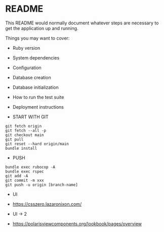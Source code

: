 # README

This README would normally document whatever steps are necessary to get the
application up and running.

Things you may want to cover:
* Ruby version

* System dependencies

* Configuration

* Database creation

* Database initialization

* How to run the test suite

* Deployment instructions

* START WITH GIT
```
git fetch origin
git fetch --all -p
git checkout main
git pull
git reset --hard origin/main
bundle install
```

* PUSH
```
bundle exec rubocop -A
bundle exec rspec
git add -A
git commit -m xxx
git push -u origin [branch-name]
```

* UI
- https://csszero.lazaronixon.com/

* UI -> 2
- https://polarisviewcomponents.org/lookbook/pages/overview